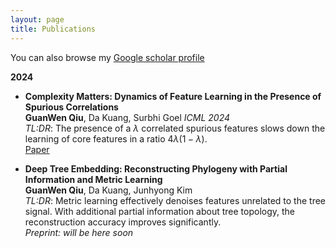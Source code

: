 ```yaml
---
layout: page
title: Publications
---
```


You can also browse my <a href="https://scholar.google.com/citations?user=Vsm2HRgAAAAJ&hl=en" target="_blank"> Google scholar profile </a> <br />

**2024**

- **Complexity Matters: Dynamics of Feature Learning in the Presence of Spurious Correlations** \
**GuanWen Qiu**, Da Kuang, Surbhi Goel
*ICML 2024* \
*TL:DR*: The presence of a $\lambda$ correlated spurious features slows down the learning of core features in a ratio $4\lambda(1-\lambda)$.  
[Paper](https://arxiv.org/abs/2403.03375)

- **Deep Tree Embedding: Reconstructing Phylogeny with Partial Information and Metric Learning** \
**GuanWen Qiu**, Da Kuang, Junhyong Kim \
*TL:DR*: Metric learning effectively denoises features unrelated to the tree signal. With additional partial information about tree topology, the reconstruction accuracy improves significantly. \
*Preprint: will be here soon*